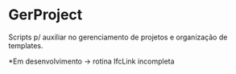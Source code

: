# GerProject
Scripts p/ auxiliar no gerenciamento de projetos e organização de templates.

*Em desenvolvimento
-> rotina IfcLink incompleta
